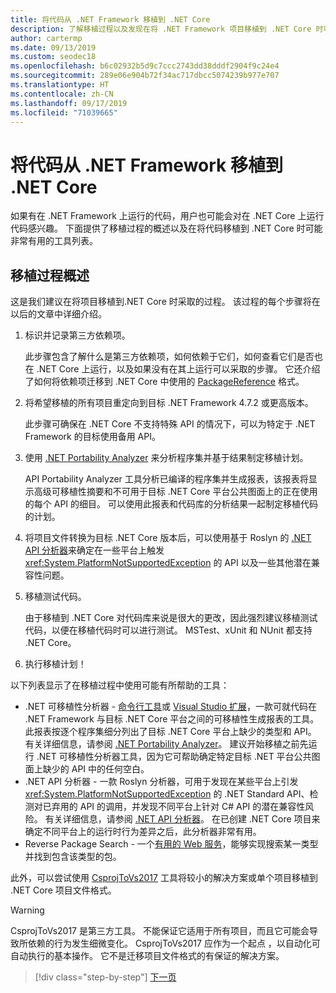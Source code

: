 ```yaml
---
title: 将代码从 .NET Framework 移植到 .NET Core
description: 了解移植过程以及发现在将 .NET Framework 项目移植到 .NET Core 时可能有用的工具。
author: cartermp
ms.date: 09/13/2019
ms.custom: seodec18
ms.openlocfilehash: b6c02932b5d9c7ccc2743dd38dddf2904f9c24e4
ms.sourcegitcommit: 289e06e904b72f34ac717dbcc5074239b977e707
ms.translationtype: HT
ms.contentlocale: zh-CN
ms.lasthandoff: 09/17/2019
ms.locfileid: "71039665"
---
```

# <a name="port-your-code-from-net-framework-to-net-core"></a>将代码从 .NET Framework 移植到 .NET Core

如果有在 .NET Framework 上运行的代码，用户也可能会对在 .NET Core 上运行代码感兴趣。 下面提供了移植过程的概述以及在将代码移植到 .NET Core 时可能非常有用的工具列表。

## <a name="overview-of-the-porting-process"></a>移植过程概述

这是我们建议在将项目移植到.NET Core 时采取的过程。 该过程的每个步骤将在以后的文章中详细介绍。

1. 标识并记录第三方依赖项。

   此步骤包含了解什么是第三方依赖项，如何依赖于它们，如何查看它们是否也在 .NET Core 上运行，以及如果没有在其上运行可以采取的步骤。 它还介绍了如何将依赖项迁移到 .NET Core 中使用的 [PackageReference](/nuget/consume-packages/package-references-in-project-files) 格式。

2. 将希望移植的所有项目重定向到目标 .NET Framework 4.7.2 或更高版本。

   此步骤可确保在 .NET Core 不支持特殊 API 的情况下，可以为特定于 .NET Framework 的目标使用备用 API。

3. 使用 [.NET Portability Analyzer](../../standard/analyzers/portability-analyzer.md) 来分析程序集并基于结果制定移植计划。

   API Portability Analyzer 工具分析已编译的程序集并生成报表，该报表将显示高级可移植性摘要和不可用于目标 .NET Core 平台公共图面上的正在使用的每个 API 的细目。 可以使用此报表和代码库的分析结果一起制定移植代码的计划。

4. 将项目文件转换为目标 .NET Core 版本后，可以使用基于 Roslyn 的 [.NET API 分析器](../../standard/analyzers/api-analyzer.md)来确定在一些平台上触发 <xref:System.PlatformNotSupportedException> 的 API 以及一些其他潜在兼容性问题。

5. 移植测试代码。

   由于移植到 .NET Core 对代码库来说是很大的更改，因此强烈建议移植测试代码，以便在移植代码时可以进行测试。 MSTest、xUnit 和 NUnit 都支持 .NET Core。

6. 执行移植计划！

以下列表显示了在移植过程中使用可能有所帮助的工具：

* .NET 可移植性分析器 - [命令行工具](https://github.com/Microsoft/dotnet-apiport/releases)或 [Visual Studio 扩展](https://marketplace.visualstudio.com/items?itemName=ConnieYau.NETPortabilityAnalyzer)，一款可就代码在 .NET Framework 与目标 .NET Core 平台之间的可移植性生成报表的工具。 此报表按逐个程序集细分列出了目标 .NET Core 平台上缺少的类型和 API。 有关详细信息，请参阅 [.NET Portability Analyzer](../../standard/analyzers/portability-analyzer.md)。 建议开始移植之前先运行 .NET 可移植性分析器工具，因为它可帮助确定特定目标 .NET 平台公共图面上缺少的 API 中的任何空白。
* .NET API 分析器 - 一款 Roslyn 分析器，可用于发现在某些平台上引发 <xref:System.PlatformNotSupportedException> 的 .NET Standard API、检测对已弃用的 API 的调用，并发现不同平台上针对 C# API 的潜在兼容性风险。 有关详细信息，请参阅 [.NET API 分析器](../../standard/analyzers/api-analyzer.md)。 在已创建 .NET Core 项目来确定不同平台上的运行时行为差异之后，此分析器非常有用。
* Reverse Package Search - 一个[有用的 Web 服务](https://packagesearch.azurewebsites.net)，能够实现搜索某一类型并找到包含该类型的包。

此外，可以尝试使用 [CsprojToVs2017](https://github.com/hvanbakel/CsprojToVs2017) 工具将较小的解决方案或单个项目移植到 .NET Core 项目文件格式。

> [!WARNING]
> CsprojToVs2017 是第三方工具。 不能保证它适用于所有项目，而且它可能会导致所依赖的行为发生细微变化。 CsprojToVs2017 应作为一个起点  ，以自动化可自动执行的基本操作。 它不是迁移项目文件格式的有保证的解决方案。

>[!div class="step-by-step"]
>[下一页](net-framework-tech-unavailable.md)
